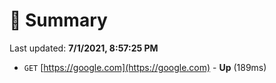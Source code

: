 # 📖 Summary
Last updated: **7/1/2021, 8:57:25 PM**

- `GET` [https://google.com](https://google.com) - **Up** (189ms)

